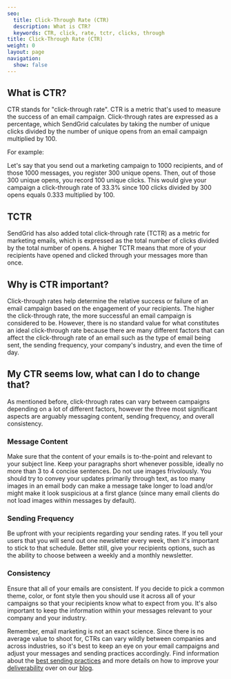 ```yaml
---
seo:
  title: Click-Through Rate (CTR)
  description: What is CTR?
  keywords: CTR, click, rate, tctr, clicks, through
title: Click-Through Rate (CTR)
weight: 0
layout: page
navigation:
  show: false
---
```


## What is CTR?
CTR stands for "click-through rate". CTR is a metric that's used to measure the success of an email campaign. Click-through rates are expressed as a percentage, which SendGrid calculates by taking the number of unique clicks divided by the number of unique opens from an email campaign multiplied by 100.

For example:

Let's say that you send out a marketing campaign to 1000 recipients, and of those 1000 messages, you register 300 unique opens. Then, out of those 300 unique opens, you record 100 unique clicks. This would give your campaign a click-through rate of 33.3% since 100 clicks divided by 300 opens equals 0.333 multiplied by 100.

## TCTR
SendGrid has also added total click-through rate (TCTR) as a metric for marketing emails, which is expressed as the total number of clicks divided by the total number of opens. A higher TCTR means that more of your recipients have opened and clicked through your messages more than once.

## Why is CTR important?
Click-through rates help determine the relative success or failure of an email campaign based on the engagement of your recipients. The higher the click-through rate, the more successful an email campaign is considered to be. However, there is no standard value for what constitutes an ideal click-through rate because there are many different factors that can affect the click-through rate of an email such as the type of email being sent, the sending frequency, your company's industry, and even the time of day.

## My CTR seems low, what can I do to change that?
As mentioned before, click-through rates can vary between campaigns depending on a lot of different factors, however the three most significant aspects are arguably messaging content, sending frequency, and overall consistency.

 ### Message Content
Make sure that the content of your emails is to-the-point and relevant to your subject line. Keep your paragraphs short whenever possible, ideally no more than 3 to 4 concise sentences. Do not use images frivolously. You should try to convey your updates primarily through text, as too many images in an email body can make a message take longer to load and/or might make it look suspicious at a first glance (since many email clients do not load images within messages by default).

 ### Sending Frequency
Be upfront with your recipients regarding your sending rates. If you tell your users that you will send out one newsletter every week, then it's important to stick to that schedule. Better still, give your recipients options, such as the ability to choose between a weekly and a monthly newsletter.

 ### Consistency
Ensure that all of your emails are consistent. If you decide to pick a common theme, color, or font style then you should use it across all of your campaigns so that your recipients know what to expect from you. It's also important to keep the information within your messages relevant to your company and your industry.

Remember, email marketing is not an exact science. Since there is no average value to shoot for, CTRs can vary wildly between companies and across industries, so it's best to keep an eye on your email campaigns and adjust your messages and sending practices accordingly. Find information about the [best sending practices](http://sendgrid.com/blog/best-practices/ "Link: http://sendgrid.com/blog/best-practices/") and more details on how to improve your [deliverability](http://sendgrid.com/blog/deliverability/ "Link: http://sendgrid.com/blog/deliverability/") over on our [blog](http://sendgrid.com/blog/).
